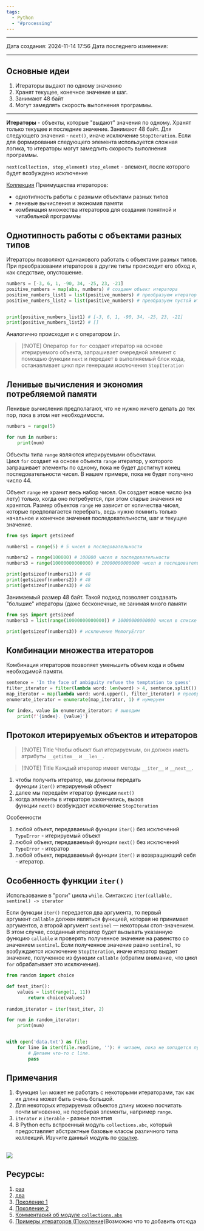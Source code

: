 ```yaml
---
tags:
  - Python
  - "#processing"
---
```

---
Дата создания: 2024-11-14 17:56
Дата последнего изменения: 

---
## Основные идеи

1) Итераторы выдают по одному значению
2) Хранят текущее, конечное значение и шаг.
3) Занимают 48 байт
4) Могут замедлять скорость выполнения программы.

---

**Итераторы** - объекты, которые "выдают" значения по одному. Хранят только текущее и последние значение. Занимают 48 байт. Для следующего значения - `next()`, иначе исключение `StopIteration`. Если для формирования следующего элемента используется сложная логика, то итераторы могут замедлить скорость выполнения программы.

`next(collection, stop_element)` `stop_elemet` - элемент, после которого будет возбуждено исключение

[Коллекция](Коллекция.md)
Преимущества итераторов: 
- однотипность работы с разными объектами разных типов 
- ленивые вычисления и экономия памяти
- комбинация множества итераторов для создания понятной и читабельной программы

## Однотипность работы с объектами разных типов

Итераторы позволяют одинакового работать с объектами разных типов.
При преобразовании итераторов в другие типы происходит его обход и, как следствие, опустошение.

``` python
numbers = [-3, 6, 1, -90, 34, -25, 23, -21]
positive_numbers = map(abs, numbers) # создаем объект итератора
positive_numbers_list1 = list(positive_numbers) # преобразуем итератор в список 
positive_numbers_list2 = list(positive_numbers) # преобразуем пустой итератор в список


print(positive_numbers_list1) # [-3, 6, 1, -90, 34, -25, 23, -21]
print(positive_numbers_list2) # []
```

Аналогично происходит и с оператором `in`.

> [!NOTE] Оператор `for`
> `for` создает итератор на основе итерируемого объекта, запрашивает очередной элемент с помощью функции `next` и передает в выполняемый блок кода, останавливает цикл при генерации исключения `StopIteration`

## Ленивые вычисления и экономия потребляемой памяти

Ленивые вычисления предполагают, что не нужно ничего делать до тех пор, пока в этом нет необходимости. 
``` python
numbers = range(5)

for num in numbers:
    print(num)
```

Объекты типа `range` являются итерируемыми объектами. Цикл `for` создает на основе объекта `range` итератор, у которого запрашивает элементы по одному, пока не будет достигнут конец последовательности чисел. В нашем примере, пока не будет получено число 44.

Объект `range` не хранит весь набор чисел. Он создает новое число (на лету) только, когда оно потребуется, при этом старые значения не хранятся. Размер объектов `range` не зависит от количества чисел, которые предполагается перебрать, ведь нужно помнить только начальное и конечное значения последовательности, шаг и текущее значение.

``` python
from sys import getsizeof 

numbers1 = range(5) # 5 чисел в последовательности 

numbers2 = range(100000) # 100000 чисел в последовательности 
numbers3 = range(10000000000000) # 10000000000000 чисел в последовательности

print(getsizeof(numbers1)) # 48
print(getsizeof(numbers2)) # 48
print(getsizeof(numbers3)) # 48
```

Занимаемый размер 48 байт. Такой подход позволяет создавать "большие" итераторы (даже бесконечные, не занимая много памяти

``` python
from sys import getsizeof 
numbers3 = list(range(10000000000000)) # 10000000000000 чисел в списке

print(getsizeof(numbers3)) # исключение MemoryError
```
## Комбинации множества итераторов

Комбинация итераторов позволяет уменьшить объем кода и объем необходимой памяти. 

``` python
sentence = 'In the face of ambiguity refuse the temptation to guess'
filter_iterator = filter(lambda word: len(word) > 4, sentence.split()) # фильтруем
map_iterator = map(lambda word: word.upper(), filter_iterator) # преобразовываем 
enumerate_iterator = enumerate(map_iterator, 1) # нумеруем 

for index, value in enumerate_iterator: # выводим 
    print(f'{index}. {value}')
```

## Протокол итерируемых объектов и итераторов


> [!NOTE] Title
> Чтобы объект был итерируемым, он должен иметь атрибуты `__getitem__` и `__len__`.

> [!NOTE] Title
> Каждый итератор имеет методы `__iter__` и `__next__`.


1. чтобы получить итератор, мы должны передать функции `iter()` итерируемый объект
2. далее мы передаём итератор функции `next()`
3. когда элементы в итераторе закончились, вызов функции `next()` возбуждает исключение `StopIteration`

Особенности
1. любой объект, передаваемый функции `iter()` без исключений `TypeError` - итерируемый объект
2. любой объект, передаваемый функции `next()` без исключений `TypeError` - итератор
3. любой объект, передаваемый функции `iter()` и возвращающий себя - итератор.


## Особенность функции `iter()`

Использование в "роли" цикла `while`.
Синтаксис `iter(callable, sentinel) -> iterator`

Если функции `iter()` передается два аргумента, то первый аргумент `callable` должен являться функцией, которая не принимает аргументов, а второй аргумент `sentinel` — некоторым стоп-значением. В этом случае, созданный итератор будет вызывать указанную функцию `callable` и проверять полученное значение на равенство со значением `sentinel`. Если полученное значение равно `sentinel`, то возбуждается исключение `StopIteration`, иначе итератор выдает значение, полученное из функции `callable` (обратим внимание, что цикл `for` обрабатывает это исключение).

``` python
from random import choice 

def test_iter(): 
    values = list(range(1, 11)) 
        return choice(values) 
        
random_iterator = iter(test_iter, 2) 

for num in random_iterator: 
    print(num)


with open('data.txt') as file: 
    for line in iter(file.readline, ''): # читаем, пока не попадется пустая строка 
        # Делаем что-то с line.
        pass
```



## Примечания 
1) Функция `len` может не работать с некоторыми итераторами, так как их длина может быть очень большой.
2) Для некоторых итерируемых объектов длину можно посчитать почти мгновенно, не перебирая элементы, например `range`.
3) `iterator` и `iterable` - разные понятия
4) В Python есть встроенный модуль `collections.abc`, который предоставляет абстрактные базовые классы различного типа коллекций. Изучите данный модуль по [ссылке](https://docs.python.org/3/library/collections.abc.html).

![](Pasted%20image%2020241116192415.png)
---
## Ресурсы:
1) [раз](https://habr.com/ru/articles/337314/)
2) [два](https://realpython.com/python-iterators-iterables/)
3) [Поколение 1](https://stepik.org/lesson/668458/step/1?unit=666568)
4) [Поколение 2](https://stepik.org/lesson/668595/step/1?unit=666704)
5) [Комментарий об модуле `collections.abs`](https://stepik.org/lesson/668595/step/1?discussion=10283479&unit=666704)
6) [Примеры итераторов (Поколение)](https://stepik.org/lesson/669733/step/1?unit=667881)Возможно что то добавить отсюда
